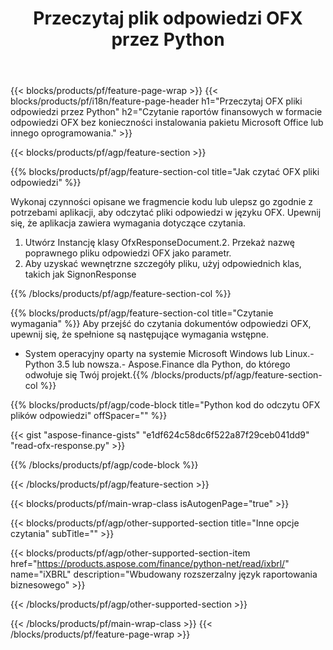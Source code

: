 ﻿---
title: Przeczytaj plik odpowiedzi OFX przez Python
description: Przykładowy kod do odczytu pliku odpowiedzi OFX. Użyj API przykładowego kodu, aby wsadowo odczytać OFX pliki odpowiedzi w aplikacjach opartych na Python. 
url: /pl/python-net/read/ofx-response/
family: finance
platformtag: python
feature: read
informat: OFX response
outformat: 
otherformats: 
---
{{< blocks/products/pf/feature-page-wrap >}}
{{< blocks/products/pf/i18n/feature-page-header h1="Przeczytaj OFX pliki odpowiedzi przez Python" h2="Czytanie raportów finansowych w formacie odpowiedzi OFX bez konieczności instalowania pakietu Microsoft Office lub innego oprogramowania." >}}

{{< blocks/products/pf/agp/feature-section >}}

{{% blocks/products/pf/agp/feature-section-col title="Jak czytać OFX pliki odpowiedzi" %}}

Wykonaj czynności opisane we fragmencie kodu lub ulepsz go zgodnie z potrzebami aplikacji, aby odczytać pliki odpowiedzi w języku OFX. Upewnij się, że aplikacja zawiera wymagania dotyczące czytania.

1. Utwórz Instancję klasy OfxResponseDocument.2. Przekaż nazwę poprawnego pliku odpowiedzi OFX jako parametr.
3. Aby uzyskać wewnętrzne szczegóły pliku, użyj odpowiednich klas, takich jak SignonResponse

{{% /blocks/products/pf/agp/feature-section-col %}}

{{% blocks/products/pf/agp/feature-section-col title="Czytanie wymagania" %}}
Aby przejść do czytania dokumentów odpowiedzi OFX, upewnij się, że spełnione są następujące wymagania wstępne. 
- System operacyjny oparty na systemie Microsoft Windows lub Linux.- Python 3.5 lub nowsza.- Aspose.Finance dla Python, do którego odwołuje się Twój projekt.{{% /blocks/products/pf/agp/feature-section-col %}}

{{% blocks/products/pf/agp/code-block title="Python kod do odczytu OFX plików odpowiedzi" offSpacer="" %}}

{{< gist "aspose-finance-gists" "e1df624c58dc6f522a87f29ceb041dd9" "read-ofx-response.py" >}}

{{% /blocks/products/pf/agp/code-block %}}

{{< /blocks/products/pf/agp/feature-section >}}

{{< blocks/products/pf/main-wrap-class isAutogenPage="true" >}}

{{< blocks/products/pf/agp/other-supported-section title="Inne opcje czytania" subTitle="" >}}

{{< blocks/products/pf/agp/other-supported-section-item href="https://products.aspose.com/finance/python-net/read/ixbrl/" name="iXBRL" description="Wbudowany rozszerzalny język raportowania biznesowego" >}}

{{< /blocks/products/pf/agp/other-supported-section >}}

{{< /blocks/products/pf/main-wrap-class >}}
{{< /blocks/products/pf/feature-page-wrap >}}